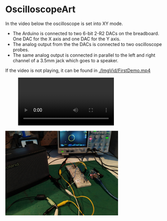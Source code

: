 # OscilloscopeArt

In the video below the oscilloscope is set into XY mode. 
- The Arduino is connected to two 6-bit 2-R2 DACs on the breadboard. One DAC for the X axis and one DAC for the Y axis.
- The analog output from the the DACs is connected to two oscilloscope probes.
- The same analog output is connected in parallel to the left and right channel of a 3.5mm jack which goes to a speaker.

If the video is not playing, it can be found in [./ImgVid/FirstDemo.mp4](./ImgVid/FirstDemo.mp4)

<figure class="video_container">
  <video controls="true" allowfullscreen="true">
    <source src="./ImgVid/FirstDemo.mp4" type="video/mp4">
  </video>
</figure>

<img src="./ImgVid/InitialSetup.jpg" width=70%>